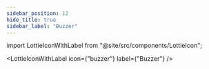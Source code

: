 ```yaml
---
sidebar_position: 12
hide_title: true
sidebar_label: "Buzzer"
---
```


import LottieIconWithLabel from "@site/src/components/LottieIcon";

<LottieIconWithLabel icon={"buzzer"} label={"Buzzer"} />

